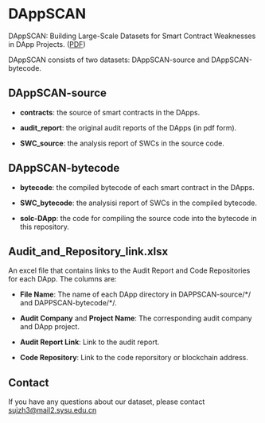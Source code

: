 # DAppSCAN
DAppSCAN: Building Large-Scale Datasets for Smart Contract Weaknesses in DApp Projects. ([PDF](https://arxiv.org/abs/2305.08456))

DAppSCAN consists of two datasets: DAppSCAN-source and DAppSCAN-bytecode.

## DAppSCAN-source

- **contracts**: the source of smart contracts in the DApps.

- **audit_report**: the original audit reports of the DApps (in pdf form).

- **SWC_source**: the analysis report of SWCs in the source code.

## DAppSCAN-bytecode

- **bytecode**: the compiled bytecode of each smart contract in the DApps.

- **SWC_bytecode**: the analysisi report of SWCs in the compiled bytecode.

- **solc-DApp**: the code for compiling the source code into the bytecode in this repository.

## Audit_and_Repository_link.xlsx

An excel file that contains links to the Audit Report and Code Repositories for each DApp. The columns are:

- **File Name**: The name of each DApp directory in DAPPSCAN-source/\*/ and DAPPSCAN-bytecode/\*/.
  
- **Audit Company** and **Project Name**: The corresponding audit company and DApp project.
  
- **Audit Report Link**: Link to the audit report.
  
- **Code Repository**: Link to the code reporsitory or blockchain address.

## Contact
If you have any questions about our dataset, please contact sujzh3@mail2.sysu.edu.cn
